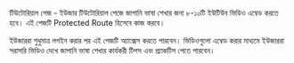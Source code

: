 টিউটোরিয়াল পেজ - ইউজার
টিউটোরিয়াল পেজে জাপানি ভাষা শেখার জন্য ৮-১০টি ইউটিউব ভিডিও এম্বেড করতে হবে। এই পেজটি Protected Route হিসেবে কাজ করবে।

ইউজাররা শুধুমাত্র লগইন করার পর এই পেজটি অ্যাক্সেস করতে পারবেন।
ভিডিওগুলো এম্বেড করার মাধ্যমে ইউজাররা সরাসরি ভিডিও দেখে জাপানি ভাষা শেখার কার্যকরী টিপস এবং প্র্যাকটিস পেতে পারবেন।